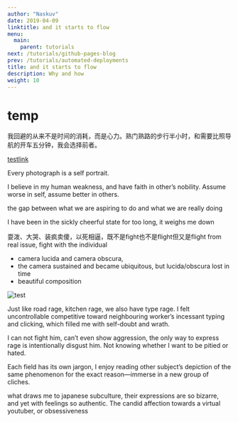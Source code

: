 ```yaml
---
author: "Naskuv"
date: 2019-04-09
linktitle: and it starts to flow
menu:
  main:
    parent: tutorials
next: /tutorials/github-pages-blog
prev: /tutorials/automated-deployments
title: and it starts to flow
description: Why and how
weight: 10
---
```


# temp

我回避的从来不是时间的消耗，而是心力。熟门熟路的步行半小时，和需要比照导航的开车五分钟，我会选择前者。

[testlink](https://github.com/nodejh/hugo-theme-cactus-plus/blob/master/README.md)

Every photograph is a self portrait. 

I believe in my human weakness, and have faith in other’s nobility.
Assume worse in self, assume better in others.

the gap between what we are aspiring to do and what we are really doing

I have been in the sickly cheerful state for too long, it weighs me down

耍泼、大哭、装疯卖傻，以死相逼，既不是fight也不是flight但又是flight from real issue, fight with the individual 

* camera lucida and camera obscura,
* the camera sustained and became ubiquitous, but lucida/obscura lost in time
* beautiful composition

![test](/Users/naskuv/itflows/themes/hugo-theme-cactus-plus/images/11.png)

Just like road rage, kitchen rage, we also have type rage. I felt uncontrollable competitive toward neighbouring worker’s incessant typing and clicking, which filled me with self-doubt and wrath. 

I can not fight him, can’t even show aggression, the only way to express rage is intentionally disgust him. Not knowing whether I want to be pitied or hated.

Each field has its own jargon, I enjoy reading other subject’s depiction of the same phenomenon for the exact reason—immerse in a new group of cliches. 

what draws me to japanese subculture, their expressions are so bizarre, and yet with feelings so authentic. The candid affection towards a virtual youtuber, or obsessiveness 



